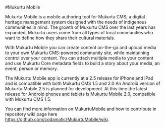 #Mukurtu Mobile

Mukurtu Mobile is a mobile authoring tool for Mukurtu CMS, a digital
heritage management system designed with the needs of indigenous
communities in mind. The growth of Mukurtu CMS over the last years has
expanded, Mukurtu users come from all types of local communities who
want to define how they share their cultural materials.

With Mukurtu Mobile you can create content on-the-go and upload media to
your own Mukurtu CMS-powered community site, while maintaining control
over your content. You can attach multiple media to your content and use
Mukurtu Core metadata fields to build a story about your media, an
event, person or memory.

The Mukurtu Mobile app is currently at a 2.5 release for iPhone and iPad
and is compatible with both Mukurtu CMS 1.5 and 2.0 An Android version
of Mukurtu Mobile 2.5 is planned for development. At this time the
latest release for Android phones and tablets is Mukurtu Mobile 2.0,
compatible with Mukurtu CMS 1.5.

You can find more information on MukurtuMobile and how to contribute in repository wiki page here <https://github.com/codamatic/MukurtuMobile/wiki>.